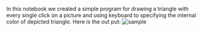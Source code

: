 In this notebook we created a simple program for drawing a triangle with every single click on a picture and using keyboard to specifying the internal color of depicted triangle.
Here is the out put:
![sample](https://github.com/user-attachments/assets/9b8e5fca-d385-4c19-9fe6-3afcd7df1249)
